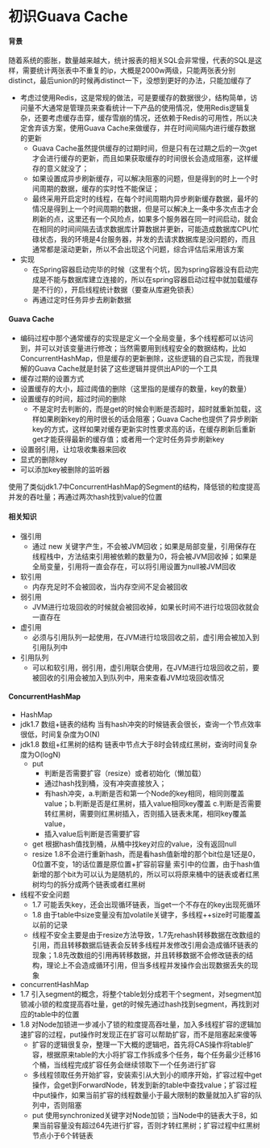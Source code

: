 # 初识Guava Cache


#### 背景
随着系统的膨胀，数量越来越大，统计报表的相关SQL会非常慢，代表的SQL是这样，需要统计两张表中不重复的ip，大概是2000w两级，只能两张表分别distinct，最后union的时候再distinct一下，没想到更好的办法，只能加缓存了

* 考虑过使用Redis，这是常规的做法，可是要缓存的数据很少，结构简单，访问量不大通常是管理员来查看统计一下产品的使用情况，使用Redis逻辑复杂，还要考虑缓存击穿，缓存雪崩的情况，还依赖于Redis的可用性，所以决定舍弃该方案，使用Guava Cache来做缓存，并在时间间隔内进行缓存数据的更新
	* Guava Cache虽然提供缓存的过期时间，但是只有在过期之后的一次get才会进行缓存的更新，而且如果获取缓存的时间很长会造成阻塞，这样缓存的意义就没了；
	* 如果设置成异步刷新缓存，可以解决阻塞的问题，但是得到的时上一个时间周期的数据，缓存的实时性不能保证；
	* 最终采用开启定时的线程，在每个时间周期内异步刷新缓存数据，最坏的情况是得到上一个时间周期的数据，但是可以解决上一条中多次点击才会刷新的点，这里还有一个风险点，如果多个服务器在同一时间启动，就会在相同的时间间隔去请求数据库计算数据并更新，可能造成数据库CPU忙碌状态，我的环境是4台服务器，并发的去请求数据库是没问题的，而且通常都是滚动更新，所以不会出现这个问题，综合评估后采用该方案
* 实现
	* 在Spring容器启动完毕的时候（这里有个坑，因为spring容器没有启动完成是不能与数据库建立连接的，所以在spring容器启动过程中就加载缓存是不行的），开启线程统计数据（要查从库避免锁表）
	* 再通过定时任务异步去刷新数据

#### Guava Cache
* 编码过程中那个通常缓存的实现是定义一个全局变量，多个线程都可以访问到，并可以对该变量进行修改；当然需要用到线程安全的数据结构，比如ConcurrentHashMap，但是缓存的更新删除，这些逻辑的自己实现，而我理解的Guava Cache就是封装了这些逻辑并提供出API的一个工具
* 缓存过期的设置方式
* 设置缓存的大小，超过阈值的删除（这里指的是缓存的数量，key的数量）
* 设置缓存的时间，超过时间的删除
	* 不是定时去判断的，而是get的时候会判断是否超时，超时就重新加载，这样如果刷新key的用时很长的话会阻塞；Guava Cache也提供了异步刷新key的方式，这样如果对缓存更新实时性要求高的话，在缓存刷新后重新get才能获得最新的缓存值；或者用一个定时任务异步刷新key
* 设置弱引用，让垃圾收集器来回收
* 显式的删除key
* 可以添加key被删除的监听器

使用了类似jdk1.7中ConcurrentHashMap的Segment的结构，降低锁的粒度提高并发的吞吐量；再通过两次hash找到value的位置

#### 相关知识

* 强引用
	* 通过 new 关键字产生，不会被JVM回收；如果是局部变量，引用保存在线程栈中，方法结束引用被依赖的数量为0，将会被JVM回收掉；如果是全局变量，引用将一直会存在，可以将引用设置为null被JVM回收
* 软引用
	* 内存充足时不会被回收，当内存空间不足会被回收
* 弱引用
	* JVM进行垃圾回收的时候就会被回收掉，如果长时间不进行垃圾回收就会一直存在
* 虚引用
	* 必须与引用队列一起使用，在JVM进行垃圾回收之前，虚引用会被加入到引用队列中
* 引用队列
	*	可以和软引用，弱引用，虚引用联合使用，在JVM进行垃圾回收之前，要被回收的引用会被加入到队列中，用来查看JVM垃圾回收情况 

#### ConcurrentHashMap

* HashMap
* jdk1.7 数组+链表的结构 当有hash冲突的时候链表会很长，查询一个节点效率很低，时间复杂度为O(N)
* jdk1.8 数组+红黑树的结构 链表中节点大于8时会转成红黑树，查询时间复杂度为O(logN)
	* put 
		* 判断是否需要扩容（resize）或者初始化（懒加载）
		* 通过hash找到桶，没有冲突直接放入；
		* 有hash冲突，a.判断是否和第一个Node的key相同，相同则覆盖value；b.判断是否是红黑树，插入value相同key覆盖 c.判断是否需要转红黑树，需要则红黑树插入，否则插入链表末尾，相同key覆盖value，
		* 插入value后判断是否需要扩容
	* get 根据hash值找到桶，从桶中找key对应的value，没有返回null
	* resize 1.8不会进行重新hash，而是看hash值新增的那个bit位是1还是0，0位置不变，1的话位置是原位置+扩容前容量 索引中的位置，由于hash值新增的那个bit为可以认为是随机的，所以可以将原来桶中的链表或者红黑树均匀的拆分成两个链表或者红黑树
* 线程不安全问题
	* 1.7 可能丢失key，还会出现循环链表，当get一个不存在的key出现死循环
	* 1.8 由于table中size变量没有加volatile关键字，多线程++size时可能覆盖以前的记录
	* 线程不安全主要是由于resize方法导致，1.7先rehash转移数据在改数组的引用，而且转移数据后链表会反转多线程并发修改引用会造成循环链表的现象；1.8先改数组的引用再转移数据，并且转移数据不会修改链表的结构，理论上不会造成循环引用，但当多线程并发操作会出现数据丢失的现象
* concurrentHashMap
* 1.7 引入segment的概念，将整个table划分成若干个segment，对segment加锁减小锁的粒度提高吞吐量，get的时候先通过hash找到segment，再找到对应的table中的位置
* 1.8 对Node加锁进一步减小了锁的粒度提高吞吐量，加入多线程扩容的逻辑加速扩容的过程，put操作时发现正在扩容可以帮助扩容，而不是阻塞起来傻等
	* 扩容的逻辑很复杂，整理一下大概的逻辑吧，首先将CAS操作将table扩容，根据原来table的大小将扩容工作拆成多个任务，每个任务最少迁移16个桶，当线程完成扩容任务会继续领取下一个任务进行扩容
	* 多线程领取任务开始扩容，安装索引从大到小的顺序开始，扩容过程中get操作，会get到ForwardNode，转发到新的table中查找value；扩容过程中put操作，如果当前扩容的线程数量小于最大限制的数量就加入扩容的队列中，否则阻塞
	* put 使用synchronized关键字对Node加锁；当Node中的链表大于8，如果当前容量没有超过64先进行扩容，否则才转红黑树；扩容过程中红黑树节点小于6个转链表


